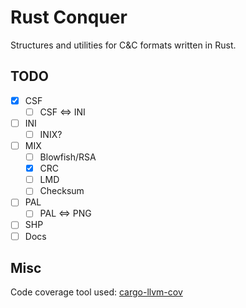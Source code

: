 # Rust Conquer

Structures and utilities for C&C formats written in Rust.

## TODO

- [x] CSF
  - [ ] CSF <=> INI
- [ ] INI
  - [ ] INIX?
- [ ] MIX
  - [ ] Blowfish/RSA
  - [x] CRC
  - [ ] LMD
  - [ ] Checksum
- [ ] PAL
  - [ ] PAL <=> PNG
- [ ] SHP
- [ ] Docs

## Misc

Code coverage tool used: [cargo-llvm-cov](https://github.com/taiki-e/cargo-llvm-cov)
